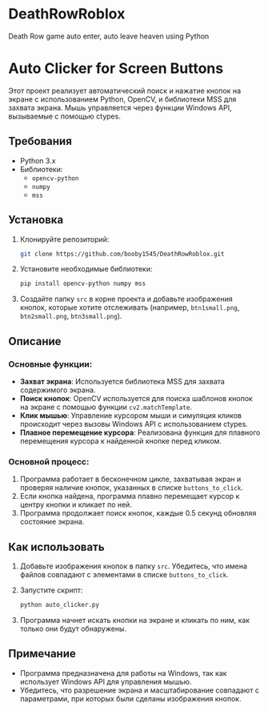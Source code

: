 # DeathRowRoblox
Death Row game auto enter, auto leave heaven using Python
# Auto Clicker for Screen Buttons

Этот проект реализует автоматический поиск и нажатие кнопок на экране с использованием Python, OpenCV, и библиотеки MSS для захвата экрана. Мышь управляется через функции Windows API, вызываемые с помощью ctypes.

## Требования

- Python 3.x
- Библиотеки:
  - `opencv-python`
  - `numpy`
  - `mss`

## Установка

1. Клонируйте репозиторий:
    ```bash
    git clone https://github.com/booby1545/DeathRowRoblox.git
    ```
   
2. Установите необходимые библиотеки:
    ```bash
    pip install opencv-python numpy mss
    ```

3. Создайте папку `src` в корне проекта и добавьте изображения кнопок, которые хотите отслеживать (например, `btn1small.png`, `btn2small.png`, `btn3small.png`).

## Описание

### Основные функции:

- **Захват экрана**: Используется библиотека MSS для захвата содержимого экрана.
- **Поиск кнопок**: OpenCV используется для поиска шаблонов кнопок на экране с помощью функции `cv2.matchTemplate`.
- **Клик мышью**: Управление курсором мыши и симуляция кликов происходит через вызовы Windows API с использованием ctypes.
- **Плавное перемещение курсора**: Реализована функция для плавного перемещения курсора к найденной кнопке перед кликом.

### Основной процесс:

1. Программа работает в бесконечном цикле, захватывая экран и проверяя наличие кнопок, указанных в списке `buttons_to_click`.
2. Если кнопка найдена, программа плавно перемещает курсор к центру кнопки и кликает по ней.
3. Программа продолжает поиск кнопок, каждые 0.5 секунд обновляя состояние экрана.

## Как использовать

1. Добавьте изображения кнопок в папку `src`. Убедитесь, что имена файлов совпадают с элементами в списке `buttons_to_click`.
2. Запустите скрипт:

    ```bash
    python auto_clicker.py
    ```

3. Программа начнет искать кнопки на экране и кликать по ним, как только они будут обнаружены.

## Примечание

- Программа предназначена для работы на Windows, так как использует Windows API для управления мышью.
- Убедитесь, что разрешение экрана и масштабирование совпадают с параметрами, при которых были сделаны изображения кнопок.
